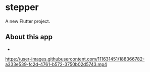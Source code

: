 # stepper

A new Flutter project.

## About this app 
-
https://user-images.githubusercontent.com/111631451/188366782-a333e539-fc2d-4761-b572-3750b02d5743.mp4

